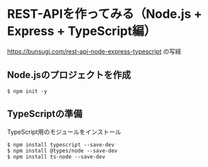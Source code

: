 # REST-APIを作ってみる（Node.js + Express + TypeScript編）
https://bunsugi.com/rest-api-node-express-typescript の写経

## Node.jsのプロジェクトを作成
```
$ npm init -y
```

## TypeScriptの準備
TypeScript用のモジュールをインストール
```
$ npm install typescript --save-dev
$ npm install @types/node --save-dev
$ npm install ts-node --save-dev
```



